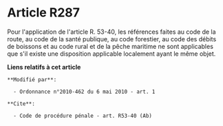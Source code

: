 # Article R287

Pour l'application de l'article R. 53-40, les références faites au code de la route, au code de la santé publique, au code
forestier, au code des débits de boissons et au code rural et de la pêche maritime ne sont applicables que s'il existe une
disposition applicable localement ayant le même objet.

**Liens relatifs à cet article**

	**Modifié par**:

	  - Ordonnance n°2010-462 du 6 mai 2010 - art. 1

	**Cite**:

	  - Code de procédure pénale - art. R53-40 (Ab)
